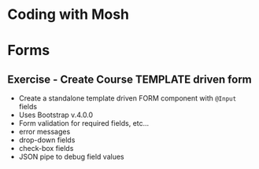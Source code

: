 # Coding with Mosh

# Forms

## Exercise - Create Course TEMPLATE driven form

- Create a standalone template driven FORM component with `@Input` fields
- Uses Bootstrap v.4.0.0
- Form validation for required fields, etc...
- error messages
- drop-down fields
- check-box fields
- JSON pipe to debug field values